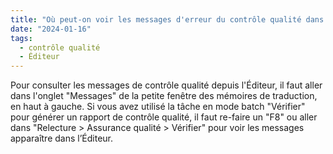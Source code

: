 ```yaml
---
title: "Où peut-on voir les messages d'erreur du contrôle qualité dans l'Éditeur ?"
date: "2024-01-16"
tags:
  - contrôle qualité
  - Éditeur
---
```


Pour consulter les messages de contrôle qualité depuis l'Éditeur, il faut aller dans l'onglet "Messages" de la petite fenêtre des mémoires de traduction, en haut à gauche. Si vous avez utilisé la tâche en mode batch "Vérifier" pour générer un rapport de contrôle qualité, il faut re-faire un "F8" ou aller dans "Relecture > Assurance qualité > Vérifier" pour voir les messages apparaître dans l’Éditeur. 

